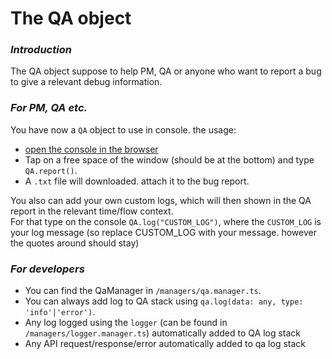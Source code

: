 # The QA object

### ***Introduction***
The QA object suppose to help PM, QA or anyone who want to report a bug to give a relevant debug information.
 
### ***For PM, QA etc.***
You have now a `QA` object to use in console. the usage:  
 * [open the console in the browser](https://kb.mailster.co/how-can-i-open-the-browsers-console/)
 * Tap on a free space of the window (should be at the bottom) and type `QA.report()`.
 * A `.txt` file will downloaded. attach it to the bug report.
 
You also can add your own custom logs, which will then shown in the QA report in the relevant time/flow context.  
For that type on the console `QA.log("CUSTOM_LOG")`, where the `CUSTOM_LOG` is your log message (so replace CUSTOM_LOG with your message. however the quotes around should stay)

### ***For developers***
 * You can find the QaManager in `/managers/qa.manager.ts`. 
 * You can always add log to QA stack using `qa.log(data: any, type: 'info'|'error')`.
 * Any log logged using the `logger` (can be found in `/managers/logger.manager.ts`) automatically added to QA log stack
 * Any API request/response/error automatically added to qa log stack


